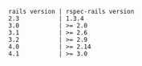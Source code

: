    rails version | rspec-rails version
    2.3           | 1.3.4
    3.0           | >= 2.0
    3.1           | >= 2.6
    3.2           | >= 2.9
    4.0           | >= 2.14
    4.1           | >= 3.0
